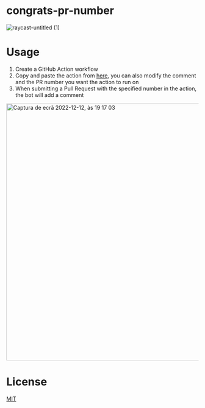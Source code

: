 # congrats-pr-number


![raycast-untitled (1)](https://user-images.githubusercontent.com/29093946/207133911-399e5b3a-70e8-450a-87e3-115f228a568b.svg)

# Usage

1. Create a GitHub Action workflow
2. Copy and paste the action from [here](https://github.com/stavares843/congrats-pr-number/tree/main/.github/workflows), you can also modify the comment and the PR number you want the action to run on
3. When submitting a Pull Request with the specified number in the action, the bot will add a comment


<img width="674" alt="Captura de ecrã 2022-12-12, às 19 17 03" src="https://user-images.githubusercontent.com/29093946/207134456-850926cc-1300-4733-bc0e-304a288acf65.png">

# License

[MIT](https://github.com/stavares843/congrats-pr-number/blob/main/LICENSE)
